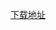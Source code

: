 [下载地址](https://github.com/georgezhou314/Phone-Usage/blob/master/MyApplication/app/release/app-release.apk?raw=true)
